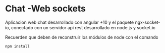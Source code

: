 # Chat -Web sockets

Aplicacion web chat desarrollado con angular +10 y el paquete ngx-socket-io, conectado con un servidor api rest desarrollado en node.js y socket.io

Recuerden que deben de reconstruir los módulos de node con el comando
```
npm install
```
